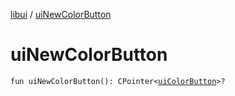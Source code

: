 [libui](index.md) / [uiNewColorButton](./ui-new-color-button.md)

# uiNewColorButton

`fun uiNewColorButton(): CPointer<`[`uiColorButton`](ui-color-button.md)`>?`